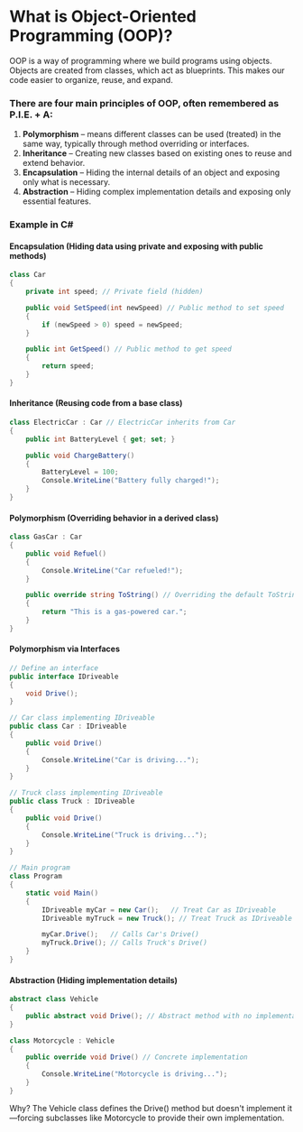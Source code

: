 ﻿# What is Object-Oriented Programming (OOP)?

OOP is a way of programming where we build programs using objects. Objects are created from classes, which act as blueprints. This makes our code easier to organize, reuse, and expand.

### There are four main principles of OOP, often remembered as P.I.E. + A:

1. **Polymorphism** – means different classes can be used (treated) in the same way, typically through method overriding or interfaces.
2. **Inheritance** – Creating new classes based on existing ones to reuse and extend behavior.
3. **Encapsulation** – Hiding the internal details of an object and exposing only what is necessary.
4. **Abstraction** – Hiding complex implementation details and exposing only essential features.

### Example in C#

#### Encapsulation (Hiding data using private and exposing with public methods)
```csharp
class Car
{
    private int speed; // Private field (hidden)

    public void SetSpeed(int newSpeed) // Public method to set speed
    {
        if (newSpeed > 0) speed = newSpeed;
    }

    public int GetSpeed() // Public method to get speed
    {
        return speed;
    }
}

```

#### Inheritance (Reusing code from a base class)
```csharp
class ElectricCar : Car // ElectricCar inherits from Car
{
    public int BatteryLevel { get; set; }

    public void ChargeBattery()
    {
        BatteryLevel = 100;
        Console.WriteLine("Battery fully charged!");
    }
}

```

#### Polymorphism (Overriding behavior in a derived class)
```csharp
class GasCar : Car
{
    public void Refuel()
    {
        Console.WriteLine("Car refueled!");
    }

    public override string ToString() // Overriding the default ToString() method
    {
        return "This is a gas-powered car.";
    }
}

```

#### Polymorphism via Interfaces
```csharp
// Define an interface
public interface IDriveable
{
    void Drive();
}

// Car class implementing IDriveable
public class Car : IDriveable
{
    public void Drive()
    {
        Console.WriteLine("Car is driving...");
    }
}

// Truck class implementing IDriveable
public class Truck : IDriveable
{
    public void Drive()
    {
        Console.WriteLine("Truck is driving...");
    }
}

// Main program
class Program
{
    static void Main()
    {
        IDriveable myCar = new Car();   // Treat Car as IDriveable
        IDriveable myTruck = new Truck(); // Treat Truck as IDriveable

        myCar.Drive();   // Calls Car's Drive()
        myTruck.Drive(); // Calls Truck's Drive()
    }
}

```


#### Abstraction (Hiding implementation details)
```csharp
abstract class Vehicle
{
    public abstract void Drive(); // Abstract method with no implementation
}

class Motorcycle : Vehicle
{
    public override void Drive() // Concrete implementation
    {
        Console.WriteLine("Motorcycle is driving...");
    }
}
```

Why? The Vehicle class defines the Drive() method but doesn't implement it—forcing subclasses like Motorcycle to provide their own implementation.
